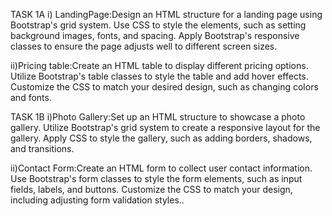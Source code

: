 TASK 1A
i) LandingPage:Design an HTML structure for a landing
page using Bootstrap's grid system. Use CSS to style the elements, such as
setting background images, fonts, and spacing. Apply Bootstrap's responsive
classes to ensure the page adjusts well to different screen sizes.

ii)Pricing table:Create an HTML table to display different pricing
options. Utilize Bootstrap's table classes to style the table and add hover effects.
Customize the CSS to match your desired design, such as changing colors and
fonts.

TASK 1B
i)Photo Gallery:Set up an HTML structure to showcase a photo gallery.
Utilize Bootstrap's grid system to create a responsive layout for the gallery.
Apply CSS to style the gallery, such as adding borders, shadows, and transitions.

ii)Contact Form:Create an HTML form to collect user contact
information. Use Bootstrap's form classes to style the form elements, such as
input fields, labels, and buttons. Customize the CSS to match your design,
including adjusting form validation styles..
